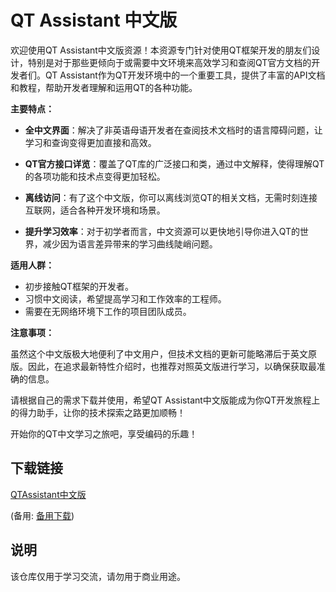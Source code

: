 # QT Assistant 中文版

欢迎使用QT Assistant中文版资源！本资源专门针对使用QT框架开发的朋友们设计，特别是对于那些更倾向于或需要中文环境来高效学习和查阅QT官方文档的开发者们。QT Assistant作为QT开发环境中的一个重要工具，提供了丰富的API文档和教程，帮助开发者理解和运用QT的各种功能。

**主要特点：**

- **全中文界面**：解决了非英语母语开发者在查阅技术文档时的语言障碍问题，让学习和查询变得更加直接和高效。
  
- **QT官方接口详览**：覆盖了QT库的广泛接口和类，通过中文解释，使得理解QT的各项功能和技术点变得更加轻松。
  
- **离线访问**：有了这个中文版，你可以离线浏览QT的相关文档，无需时刻连接互联网，适合各种开发环境和场景。
  
- **提升学习效率**：对于初学者而言，中文资源可以更快地引导你进入QT的世界，减少因为语言差异带来的学习曲线陡峭问题。

**适用人群：**

- 初步接触QT框架的开发者。
- 习惯中文阅读，希望提高学习和工作效率的工程师。
- 需要在无网络环境下工作的项目团队成员。

**注意事项：**

虽然这个中文版极大地便利了中文用户，但技术文档的更新可能略滞后于英文原版。因此，在追求最新特性介绍时，也推荐对照英文版进行学习，以确保获取最准确的信息。

请根据自己的需求下载并使用，希望QT Assistant中文版能成为你QT开发旅程上的得力助手，让你的技术探索之路更加顺畅！

开始你的QT中文学习之旅吧，享受编码的乐趣！

## 下载链接
[QTAssistant中文版](https://pan.quark.cn/s/68db12c8407a) 

(备用: [备用下载](https://pan.baidu.com/s/1nadp34EkBumv7G_A2JK6iQ?pwd=8glh))

## 说明

该仓库仅用于学习交流，请勿用于商业用途。
